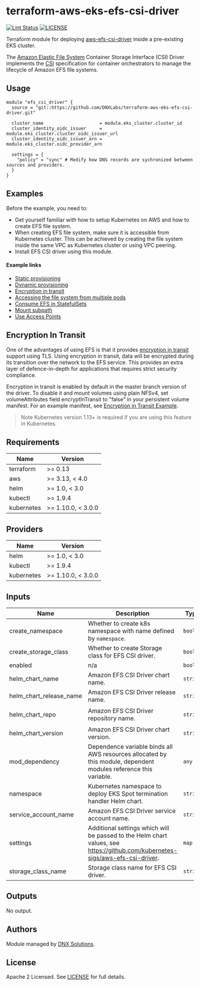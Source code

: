 # terraform-aws-eks-efs-csi-driver

[![Lint Status](https://github.com/DNXLabs/terraform-aws-eks-efs-csi-driver/workflows/Lint/badge.svg)](https://github.com/DNXLabs/terraform-aws-eks-efs-csi-driver/actions)
[![LICENSE](https://img.shields.io/github/license/DNXLabs/terraform-aws-eks-efs-csi-driver)](https://github.com/DNXLabs/terraform-aws-eks-efs-csi-driver/blob/master/LICENSE)

Terraform module for deploying [aws-efs-csi-driver](https://github.com/kubernetes-sigs/aws-efs-csi-driver)  inside a pre-existing EKS cluster.

The [Amazon Elastic File System](https://aws.amazon.com/efs/) Container Storage Interface (CSI) Driver implements the [CSI](https://github.com/container-storage-interface/spec/blob/master/spec.md) specification for container orchestrators to manage the lifecycle of Amazon EFS file systems.

## Usage
```
module "efs_csi_driver" {
  source = "git::https://github.com/DNXLabs/terraform-aws-eks-efs-csi-driver.git"

  cluster_name                     = module.eks_cluster.cluster_id
  cluster_identity_oidc_issuer     = module.eks_cluster.cluster_oidc_issuer_url
  cluster_identity_oidc_issuer_arn = module.eks_cluster.oidc_provider_arn

  settings = {
    "policy" = "sync" # Modify how DNS records are sychronized between sources and providers.
  }
}
```

## Examples
Before the example, you need to:

- Get yourself familiar with how to setup Kubernetes on AWS and how to create EFS file system.
- When creating EFS file system, make sure it is accessible from Kubernetes cluster. This can be achieved by creating the file system inside the same VPC as Kubernetes cluster or using VPC peering.
- Install EFS CSI driver using this module.

#### Example links
- [Static provisioning](https://github.com/kubernetes-sigs/aws-efs-csi-driver/blob/master/examples/kubernetes/static_provisioning/README.md)
- [Dynamic provisioning](https://github.com/kubernetes-sigs/aws-efs-csi-driver/blob/master/examples/kubernetes/dynamic_provisioning/README.md)
- [Encryption in transit](https://github.com/kubernetes-sigs/aws-efs-csi-driver/blob/master/examples/kubernetes/encryption_in_transit/README.md)
- [Accessing the file system from multiple pods](https://github.com/kubernetes-sigs/aws-efs-csi-driver/blob/master/examples/kubernetes/multiple_pods/README.md)
- [Consume EFS in StatefulSets](https://github.com/kubernetes-sigs/aws-efs-csi-driver/blob/master/examples/kubernetes/statefulset/README.md)
- [Mount subpath](https://github.com/kubernetes-sigs/aws-efs-csi-driver/blob/master/examples/kubernetes/volume_path/README.md)
- [Use Access Points](https://github.com/kubernetes-sigs/aws-efs-csi-driver/blob/master/examples/kubernetes/access_points/README.md)

## Encryption In Transit

One of the advantages of using EFS is that it provides [encryption in transit](https://aws.amazon.com/blogs/aws/new-encryption-of-data-in-transit-for-amazon-efs/) support using TLS. Using encryption in transit, data will be encrypted during its transition over the network to the EFS service. This provides an extra layer of defence-in-depth for applications that requires strict security compliance.

Encryption in transit is enabled by default in the master branch version of the driver. To disable it and mount volumes using plain NFSv4, set volumeAttributes field encryptInTransit to "false" in your persistent volume manifest. For an example manifest, see [Encryption in Transit Example](https://github.com/kubernetes-sigs/aws-efs-csi-driver/blob/master/examples/kubernetes/encryption_in_transit/specs/pv.yaml).

> Note Kubernetes version 1.13+ is required if you are using this feature in Kubernetes.



<!--- BEGIN_TF_DOCS --->

## Requirements

| Name | Version |
|------|---------|
| terraform | >= 0.13 |
| aws | >= 3.13, < 4.0 |
| helm | >= 1.0, < 3.0 |
| kubectl | >= 1.9.4 |
| kubernetes | >= 1.10.0, < 3.0.0 |

## Providers

| Name | Version |
|------|---------|
| helm | >= 1.0, < 3.0 |
| kubectl | >= 1.9.4 |
| kubernetes | >= 1.10.0, < 3.0.0 |

## Inputs

| Name | Description | Type | Default | Required |
|------|-------------|------|---------|:--------:|
| create\_namespace | Whether to create k8s namespace with name defined by `namespace`. | `bool` | `true` | no |
| create\_storage\_class | Whether to create Storage class for EFS CSI driver. | `bool` | `true` | no |
| enabled | n/a | `bool` | `true` | no |
| helm\_chart\_name | Amazon EFS CSI Driver chart name. | `string` | `"aws-efs-csi-driver"` | no |
| helm\_chart\_release\_name | Amazon EFS CSI Driver release name. | `string` | `"aws-efs-csi-driver"` | no |
| helm\_chart\_repo | Amazon EFS CSI Driver repository name. | `string` | `"https://kubernetes-sigs.github.io/aws-efs-csi-driver/"` | no |
| helm\_chart\_version | Amazon EFS CSI Driver chart version. | `string` | `"2.2.0"` | no |
| mod\_dependency | Dependence variable binds all AWS resources allocated by this module, dependent modules reference this variable. | `any` | `null` | no |
| namespace | Kubernetes namespace to deploy EKS Spot termination handler Helm chart. | `string` | `"kube-system"` | no |
| service\_account\_name | Amazon EFS CSI Driver service account name. | `string` | `"aws-efs-csi-driver"` | no |
| settings | Additional settings which will be passed to the Helm chart values, see https://github.com/kubernetes-sigs/aws-efs-csi-driver. | `map` | `{}` | no |
| storage\_class\_name | Storage class name for EFS CSI driver. | `string` | `"efs-sc"` | no |

## Outputs

No output.

<!--- END_TF_DOCS --->

## Authors

Module managed by [DNX Solutions](https://github.com/DNXLabs).

## License

Apache 2 Licensed. See [LICENSE](https://github.com/DNXLabs/terraform-aws-eks-efs-csi-driver/blob/master/LICENSE) for full details.

